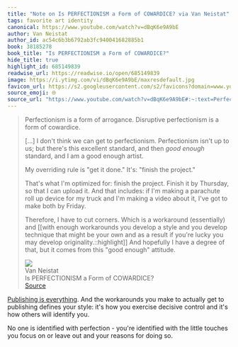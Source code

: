 ```yaml
---
title: "Note on Is PERFECTIONISM a Form of COWARDICE? via Van Neistat"
tags: favorite art identity
canonical: https://www.youtube.com/watch?v=dBqK6e9A9bE
author: Van Neistat
author_id: ac54c6b3b6792ab3fc940041682885b1
book: 38185278
book_title: "Is PERFECTIONISM a Form of COWARDICE?"
hide_title: true
highlight_id: 685149839
readwise_url: https://readwise.io/open/685149839
image: https://i.ytimg.com/vi/dBqK6e9A9bE/maxresdefault.jpg
favicon_url: https://s2.googleusercontent.com/s2/favicons?domain=www.youtube.com
source_emoji: 🌐
source_url: "https://www.youtube.com/watch?v=dBqK6e9A9bE#:~:text=Perfectionism%20is%20a,%22good%20enough%22%20attitude."
---
```


> Perfectionism is a form of arrogance. Disruptive perfectionism is a form of cowardice.
> 
> [...] I don't think we can get to perfectionism. Perfectionism isn't up to us; but there's this excellent standard, and then _good enough_ standard, and I am a good enough artist.
> 
> My overriding rule is "get it done." It's: "finish the project."
> 
> That's what I'm optimized for: finish the project. Finish it by Thursday, so that I can upload it. And that includes: if I'm making a parachute roll up device for my truck and I'm making a video about it, I've got to make both by Friday.
> 
> Therefore, I have to cut corners. Which is a workaround (essentially) and [[with enough workarounds you develop a style and you develop technique that might be your own and as a result if you're lucky you may develop originality.::highlight]] And hopefully I have a degree of that, but it comes from this "good enough" attitude.
> <div class="quoteback-footer"><div class="quoteback-avatar"><img class="mini-favicon" src="https://s2.googleusercontent.com/s2/favicons?domain=www.youtube.com"></div><div class="quoteback-metadata"><div class="metadata-inner"><span style="display:none">FROM:</span><div aria-label="Van Neistat" class="quoteback-author"> Van Neistat</div><div aria-label="Is PERFECTIONISM a Form of COWARDICE?" class="quoteback-title"> Is PERFECTIONISM a Form of COWARDICE?</div></div></div><div class="quoteback-backlink"><a target="_blank" aria-label="go to the full text of this quotation" rel="noopener" href="https://www.youtube.com/watch?v=dBqK6e9A9bE#:~:text=Perfectionism%20is%20a,%22good%20enough%22%20attitude." class="quoteback-arrow"> Source</a></div></div>

[Publishing is everything](https://www.joshbeckman.org/notes/510114372). And the workarounds you make to actually get to publishing defines your style: it's how you exercise decisive control and it's how others will identify you.

No one is identified with perfection - you're identified with the little touches you focus on or leave out and your reasons for doing so.
